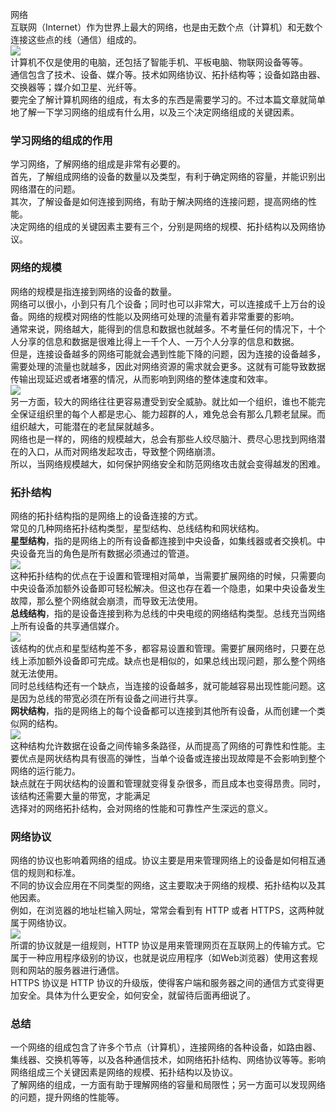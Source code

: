 网络<br />互联网（Internet）作为世界上最大的网络，也是由无数个点（计算机）和无数个连接这些点的线（通信）组成的。<br />![](https://cdn.nlark.com/yuque/0/2022/png/396745/1671271467094-91078ab1-4ee8-4817-927d-089c656ba065.png#averageHue=%23fbfbfb&clientId=uc5a37ac3-c504-4&from=paste&id=ud974a132&originHeight=494&originWidth=660&originalType=url&ratio=1&rotation=0&showTitle=false&status=done&style=none&taskId=u9f10172f-2949-45f6-a67e-40f4b0deb12&title=)<br />计算机不仅是使用的电脑，还包括了智能手机、平板电脑、物联网设备等等。<br />通信包含了技术、设备、媒介等。技术如网络协议、拓扑结构等；设备如路由器、交换器等；媒介如卫星、光纤等。<br />要完全了解计算机网络的组成，有太多的东西是需要学习的。不过本篇文章就简单地了解一下学习网络的组成有什么用，以及三个决定网络组成的关键因素。
<a name="GQ4u4"></a>
### 学习网络的组成的作用
学习网络，了解网络的组成是非常有必要的。<br />首先，了解组成网络的设备的数量以及类型，有利于确定网络的容量，并能识别出网络潜在的问题。<br />其次，了解设备是如何连接到网络，有助于解决网络的连接问题，提高网络的性能。<br />决定网络的组成的关键因素主要有三个，分别是网络的规模、拓扑结构以及网络协议。
<a name="IZMop"></a>
### 网络的规模
网络的规模是指连接到网络的设备的数量。<br />网络可以很小，小到只有几个设备；同时也可以非常大，可以连接成千上万台的设备。网络的规模对网络的性能以及网络可处理的流量有着非常重要的影响。<br />通常来说，网络越大，能得到的信息和数据也就越多。不考量任何的情况下，十个人分享的信息和数据是很难比得上一千个人、一万个人分享的信息和数据。<br />但是，连接设备越多的网络可能就会遇到性能下降的问题，因为连接的设备越多，需要处理的流量也就越多，因此对网络资源的需求就会更多。这就有可能导致数据传输出现延迟或者堵塞的情况，从而影响到网络的整体速度和效率。<br />![](https://cdn.nlark.com/yuque/0/2022/jpeg/396745/1671271467146-51e1d952-6309-45bb-b474-a021909979ec.jpeg#averageHue=%231f5c6c&clientId=uc5a37ac3-c504-4&from=paste&id=u09d23fc1&originHeight=368&originWidth=552&originalType=url&ratio=1&rotation=0&showTitle=false&status=done&style=none&taskId=u8ff30cd6-516e-40cd-8bc2-8babef3e1a4&title=)<br />另一方面，较大的网络往往更容易遭受到安全威胁。就比如一个组织，谁也不能完全保证组织里的每个人都是忠心、能力超群的人，难免总会有那么几颗老鼠屎。而组织越大，可能潜在的老鼠屎就越多。<br />网络也是一样的，网络的规模越大，总会有那些人绞尽脑汁、费尽心思找到网络潜在的入口，从而对网络发起攻击，导致整个网络崩溃。<br />所以，当网络规模越大，如何保护网络安全和防范网络攻击就会变得越发的困难。
<a name="vbus6"></a>
### 拓扑结构
网络的拓扑结构指的是网络上的设备连接的方式。<br />常见的几种网络拓扑结构类型，星型结构、总线结构和网状结构。<br />**星型结构**，指的是网络上的所有设备都连接到中央设备，如集线器或者交换机。中央设备充当的角色是所有数据必须通过的管道。<br />![](https://cdn.nlark.com/yuque/0/2022/png/396745/1671271467099-60cffbf2-8945-42e2-8192-0ba57889475f.png#averageHue=%23eaeae9&clientId=uc5a37ac3-c504-4&from=paste&id=ud3218fca&originHeight=281&originWidth=300&originalType=url&ratio=1&rotation=0&showTitle=false&status=done&style=none&taskId=ud0252e9d-debf-4164-a7e0-fb10dfc19fd&title=)<br />这种拓扑结构的优点在于设置和管理相对简单，当需要扩展网络的时候，只需要向中央设备添加额外设备即可轻松解决。但这也存在着一个隐患，如果中央设备发生故障，那么整个网络就会崩溃，而导致无法使用。<br />**总线结构**，指的是设备连接到称为总线的中央电缆的网络结构类型。总线充当网络上所有设备的共享通信媒介。<br />![](https://cdn.nlark.com/yuque/0/2022/png/396745/1671271467095-04399aa0-dd07-428c-8924-5d4d27bdb97f.png#averageHue=%23efefee&clientId=uc5a37ac3-c504-4&from=paste&id=u93165e87&originHeight=222&originWidth=488&originalType=url&ratio=1&rotation=0&showTitle=false&status=done&style=none&taskId=u0815d498-2141-49c0-ae03-bd3f431761d&title=)<br />该结构的优点和星型结构差不多，都容易设置和管理。需要扩展网络时，只要在总线上添加额外设备即可完成。缺点也是相似的，如果总线出现问题，那么整个网络就无法使用。<br />同时总线结构还有一个缺点，当连接的设备越多，就可能越容易出现性能问题。这是因为总线的带宽必须在所有设备之间进行共享。<br />**网状结构**，指的是网络上的每个设备都可以连接到其他所有设备，从而创建一个类似网的结构。<br />![](https://cdn.nlark.com/yuque/0/2022/png/396745/1671271467131-f9c416ed-285c-46e5-aa06-d95fc341a6b6.png#averageHue=%23ededec&clientId=uc5a37ac3-c504-4&from=paste&id=u00744c28&originHeight=308&originWidth=434&originalType=url&ratio=1&rotation=0&showTitle=false&status=done&style=none&taskId=u5044c2a3-1581-4105-84ad-f964702d26d&title=)<br />这种结构允许数据在设备之间传输多条路径，从而提高了网络的可靠性和性能。主要优点是网状结构具有很高的弹性，当单个设备或连接出现故障是不会影响到整个网络的运行能力。<br />缺点就在于网状结构的设置和管理就变得复杂很多，而且成本也变得昂贵。同时，该结构还需要大量的带宽，才能满足<br />选择对的网络拓扑结构，会对网络的性能和可靠性产生深远的意义。
<a name="KQunQ"></a>
### 网络协议
网络的协议也影响着网络的组成。协议主要是用来管理网络上的设备是如何相互通信的规则和标准。<br />不同的协议会应用在不同类型的网络，这主要取决于网络的规模、拓扑结构以及其他因素。<br />例如，在浏览器的地址栏输入网址，常常会看到有 HTTP 或者 HTTPS，这两种就属于网络协议。<br />![](https://cdn.nlark.com/yuque/0/2022/png/396745/1671271467346-e7114f4c-3168-44e4-a8ff-bd771f90341b.png#averageHue=%23d3cbbe&clientId=uc5a37ac3-c504-4&from=paste&id=ufe0d12a5&originHeight=350&originWidth=675&originalType=url&ratio=1&rotation=0&showTitle=false&status=done&style=none&taskId=u73ba1215-248f-4502-b2c0-d40cc04db87&title=)<br />所谓的协议就是一组规则，HTTP 协议是用来管理网页在互联网上的传输方式。它属于一种应用程序级别的协议，也就是说应用程序（如Web浏览器）使用这套规则和网站的服务器进行通信。<br />HTTPS 协议是 HTTP 协议的升级版，使得客户端和服务器之间的通信方式变得更加安全。具体为什么更安全，如何安全，就留待后面再细说了。
<a name="fKke2"></a>
### 总结
一个网络的组成包含了许多个节点（计算机），连接网络的各种设备，如路由器、集线器、交换机等等，以及各种通信技术，如网络拓扑结构、网络协议等等。影响网络组成三个关键因素是网络的规模、拓扑结构以及协议。<br />了解网络的组成，一方面有助于理解网络的容量和局限性；另一方面可以发现网络的问题，提升网络的性能等。
